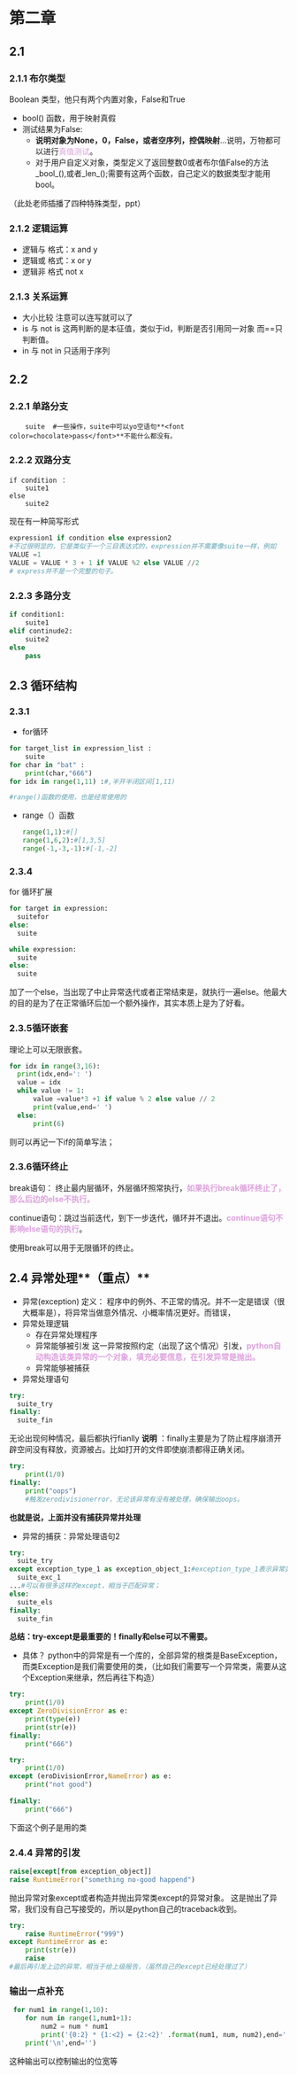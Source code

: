 # 第二章
## 2.1
### 2.1.1 布尔类型
Boolean 类型，他只有两个内置对象，False和True
- bool() 函数，用于映射真假
- 测试结果为False:
   - **说明对象为None，0，False，或者空序列，控偶映射**...说明，万物都可以进行<font color=plum>真值测试</font>。
   - 对于用户自定义对象，类型定义了返回整数0或者布尔值False的方法_bool_(),或者_len_();需要有这两个函数，自己定义的数据类型才能用bool。

（此处老师插播了四种特殊类型，ppt）
### 2.1.2 逻辑运算
- 逻辑与 
  格式：x and y
- 逻辑或
  格式：x or y
- 逻辑非
  格式 not x

### 2.1.3 关系运算
- 大小比较
  注意可以连写就可以了
- is 与 not is
  这两判断的是本征值，类似于id，判断是否引用同一对象
  而==只判断值。
- in 与 not in
  只适用于序列

## 2.2
### 2.2.1 单路分支
 ```if condition :
     suite  #一些操作，suite中可以yo空语句**<font color=chocolate>pass</font>**不能什么都没有。
 ```
### 2.2.2 双路分支
```
if condition ：
    suite1
else 
    suite2
```
现在有一种简写形式
```python
expression1 if condition else expression2
#不过很明显的，它是类似于一个三目表达式的，expression并不需要像suite一样，例如
VALUE =1
VALUE = VALUE * 3 + 1 if VALUE %2 else VALUE //2
# express并不是一个完整的句子。
```
### 2.2.3 多路分支
```python
if condition1:
    suite1
elif continude2:
    suite2
else 
    pass
```
## 2.3 循环结构
### 2.3.1
- for循环
```python
for target_list in expression_list :
    suite
for char in "bat" :
    print(char,"666")
for idx in range(1,11) :#,半开半闭区间[1,11)

#range()函数的使用，也是经常使用的
```
- range（）函数
  ```python
  range(1,1):#[]
  range(1,6,2):#[1,3,5]
  range(-1,-3,-1):#[-1,-2]
  ```

### 2.3.4
  for 循环扩展
  ```python
  for target in expression:
    suitefor
  else:
    suite

  while expression:
    suite
  else:
    suite

  ```
  加了一个else，当出现了中止异常迭代或者正常结束是，就执行一遍else。他最大的目的是为了在正常循环后加一个额外操作，其实本质上是为了好看。

  ### 2.3.5循环嵌套
  理论上可以无限嵌套。
  ```python
  for idx in range(3,16):
    print(idx,end=': ')
    value = idx
    while value != 1:
        value =value*3 +1 if value % 2 else value // 2
        print(value,end=' ')
    else:
        print(6)
  ```
  则可以再记一下if的简单写法；

  ### 2.3.6循环终止
break语句：
终止最内层循环，外层循环照常执行，**<font color=plum>如果执行break循环终止了，那么后边的else不执行。</font>**

continue语句：跳过当前迭代，到下一步迭代，循环并不退出。**<font color=plum>continue语句不影响else语句的执行</font>**。

使用break可以用于无限循环的终止。

## 2.4 **异常处理****（重点）**

- 异常(exception) 定义：
  程序中的例外、不正常的情况。并不一定是错误（很大概率是），将异常当做意外情况、小概率情况更好。而错误，
- 异常处理逻辑
  - 存在异常处理程序
  - 异常能够被引发
    这一异常按照约定（出现了这个情况）引发，**<font color=plum>python自动构造该类异常的一个对象，填充必要信息，在引发异常是抛出。</font>**
  - 异常能够被捕获
- 异常处理语句
``` python
try:
  suite_try
finally:
  suite_fin
```
无论出现何种情况，最后都执行fianlly
**说明** ：finally主要是为了防止程序崩溃开辟空间没有释放，资源被占。比如打开的文件即使崩溃都得正确关闭。
```python
try:
    print(1/0)
finally:
    print("oops")
    #触发zerodivisionerror，无论该异常有没有被处理，确保输出oops。
```
**也就是说，上面并没有捕获异常并处理**
- 异常的捕获：异常处理语句2
```python
try:
  suite_try
except exception_type_1 as exception_object_1:#exception_type_1表示异常类型，可以不写，则认为是所有异常，而as相当于赋值命名，可以后语句块中简单写操作。
  suite_exc_1
...#可以有很多这样的except，相当于匹配异常；
else:
  suite_els
finally:
  suite_fin
```
**总结：try-except是最重要的！finally和else可以不需要。**

- 具体？
python中的异常是有一个库的，全部异常的根类是BaseException，而类Exception是我们需要使用的类，（比如我们需要写一个异常类，需要从这个Exception来继承，然后再往下构造）
```python
try:
    print(1/0)
except ZeroDivisionError as e:
    print(type(e))
    print(str(e))
finally:
    print("666")
```
```python
try:
    print(1/0)
except (eroDivisionError,NameError) as e:
    print("not good")
    
finally:
    print("666")
```
下面这个例子是用的类


### 2.4.4 异常的引发
```python
raise[except[from exception_object]]
raise RuntimeError("something no-good happend")
```
抛出异常对象except或者构造并抛出异常类except的异常对象。
这是抛出了异常，我们没有自己写接受的，所以是python自己的traceback收到。
```python
try:
    raise RuntimeError("999")
except RuntimeError as e:
    print(str(e))
    raise
#最后再引发上边的异常，相当于给上级报告，（虽然自己的except已经处理过了）
```

### 输出一点补充
```python
 for num1 in range(1,10):
    for num in range(1,num1+1):
        num2 = num * num1
        print('{0:2} * {1:<2} = {2:<2}' .format(num1, num, num2),end='  ')
    print('\n',end='')
 ```
 这种输出可以控制输出的位宽等


